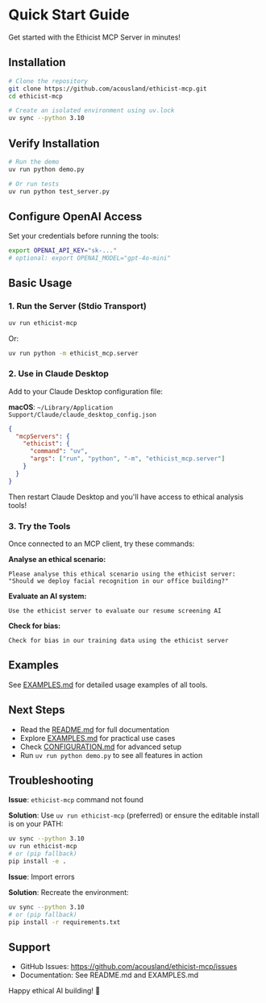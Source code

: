 # Quick Start Guide

Get started with the Ethicist MCP Server in minutes!

## Installation

```bash
# Clone the repository
git clone https://github.com/acousland/ethicist-mcp.git
cd ethicist-mcp

# Create an isolated environment using uv.lock
uv sync --python 3.10
```

## Verify Installation

```bash
# Run the demo
uv run python demo.py

# Or run tests
uv run python test_server.py
```

## Configure OpenAI Access

Set your credentials before running the tools:

```bash
export OPENAI_API_KEY="sk-..."
# optional: export OPENAI_MODEL="gpt-4o-mini"
```

## Basic Usage

### 1. Run the Server (Stdio Transport)

```bash
uv run ethicist-mcp
```

Or:

```bash
uv run python -m ethicist_mcp.server
```

### 2. Use in Claude Desktop

Add to your Claude Desktop configuration file:

**macOS**: `~/Library/Application Support/Claude/claude_desktop_config.json`

```json
{
  "mcpServers": {
    "ethicist": {
      "command": "uv",
      "args": ["run", "python", "-m", "ethicist_mcp.server"]
    }
  }
}
```

Then restart Claude Desktop and you'll have access to ethical analysis tools!

### 3. Try the Tools

Once connected to an MCP client, try these commands:

**Analyse an ethical scenario:**
```
Please analyse this ethical scenario using the ethicist server:
"Should we deploy facial recognition in our office building?"
```

**Evaluate an AI system:**
```
Use the ethicist server to evaluate our resume screening AI
```

**Check for bias:**
```
Check for bias in our training data using the ethicist server
```

## Examples

See [EXAMPLES.md](EXAMPLES.md) for detailed usage examples of all tools.

## Next Steps

- Read the [README.md](README.md) for full documentation
- Explore [EXAMPLES.md](EXAMPLES.md) for practical use cases
- Check [CONFIGURATION.md](CONFIGURATION.md) for advanced setup
- Run `uv run python demo.py` to see all features in action

## Troubleshooting

**Issue**: `ethicist-mcp` command not found

**Solution**: Use `uv run ethicist-mcp` (preferred) or ensure the editable install is on your PATH:
```bash
uv sync --python 3.10
uv run ethicist-mcp
# or (pip fallback)
pip install -e .
```

**Issue**: Import errors

**Solution**: Recreate the environment:
```bash
uv sync --python 3.10
# or (pip fallback)
pip install -r requirements.txt
```

## Support

- GitHub Issues: https://github.com/acousland/ethicist-mcp/issues
- Documentation: See README.md and EXAMPLES.md

Happy ethical AI building! 🎯
